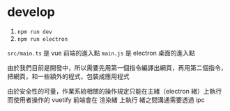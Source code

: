 # develop

1. `npm run dev`
2. `npm run electron`

`src/main.ts` 是 vue 前端的進入點
`main.js` 是 electron 桌面的進入點

由於我們目前是開發中，所以需要先用第一個指令編譯出網頁，再用第二個指令，把網頁，和一些額外的程式，包裝成應用程式

由於安全性的可量，作業系統相關的操作規定只能在主緒（electron 緒）上執行
而使用者操作的 vuetify 前端會在 渲染緒 上執行
緒之間溝通需要透過 ipc

